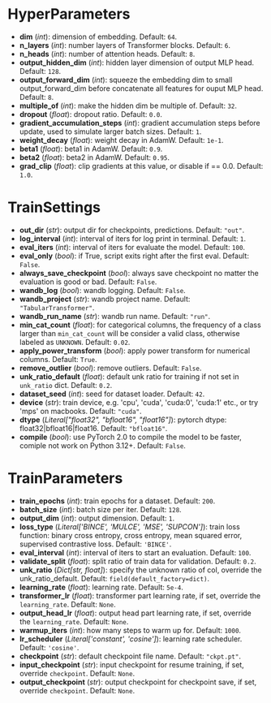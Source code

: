 # HyperParameters

- **dim** (*int*): dimension of embedding. Default: `64`.
- **n_layers** (*int*): number layers of Transformer blocks. Default: `6`.
- **n_heads** (*int*): number of attention heads. Default: `8`.
- **output_hidden_dim** (*int*): hidden layer dimension of output MLP head. Default: `128`.
- **output_forward_dim** (*int*): squeeze the embedding dim to small output_forward_dim before concatenate all features for ouput MLP head. Default: `8`.
- **multiple_of** (*int*): make the hidden dim be multiple of. Default: `32`.
- **dropout** (*float*): dropout ratio. Default: `0.0`.
- **gradient_accumulation_steps** (*int*): gradient accumulation steps before update, used to simulate larger batch sizes. Default: `1`.
- **weight_decay** (*float*): weight decay in AdamW. Default: `1e-1`.
- **beta1** (*float*): beta1 in AdamW. Default: `0.9`.
- **beta2** (*float*): beta2 in AdamW. Default: `0.95`.
- **grad_clip** (*float*): clip gradients at this value, or disable if == 0.0. Default: `1.0`.

# TrainSettings

- **out_dir** (*str*): output dir for checkpoints, predictions. Default: `"out"`.
- **log_interval** (*int*): interval of iters for log print in terminal. Default: `1`.
- **eval_iters** (*int*): interval of iters for evaluate the model. Default: `100`.
- **eval_only** (*bool*): if True, script exits right after the first eval. Default: `False`.
- **always_save_checkpoint** (*bool*): always save checkpoint no matter the evaluation is good or bad. Default: `False`.
- **wandb_log** (*bool*): wandb logging. Default: `False`.
- **wandb_project** (*str*): wandb project name. Default: `"TabularTransformer"`.
- **wandb_run_name** (*str*): wandb run name. Default: `"run"`.
- **min_cat_count** (*float*): for categorical columns, the frequency of a class larger than `min_cat_count` will be consider a valid class, otherwise labeled as `UNKNOWN`. Default: `0.02`.
- **apply_power_transform** (*bool*): apply power transform for numerical columns. Default: `True`.
- **remove_outlier** (*bool*): remove outliers. Default: `False`.
- **unk_ratio_default** (*float*): default unk ratio for training if not set in `unk_ratio` dict. Default: `0.2`.
- **dataset_seed** (*int*): seed for dataset loader. Default: `42`.
- **device** (*str*): train device, e.g. 'cpu', 'cuda', 'cuda:0', 'cuda:1' etc., or try 'mps' on macbooks. Default: `"cuda"`.
- **dtype** (*Literal["float32", "bfloat16", "float16"]*): pytorch dtype: float32|bfloat16|float16. Default: `"bfloat16"`.
- **compile** (*bool*): use PyTorch 2.0 to compile the model to be faster, comiple not work on Python 3.12+. Default: `False`.

# TrainParameters

- **train_epochs** (*int*): train epochs for a dataset. Default: `200`.
- **batch_size** (*int*): batch size per iter. Default: `128`.
- **output_dim** (*int*): output dimension. Default: `1`.
- **loss_type** (*Literal['BINCE', 'MULCE', 'MSE', 'SUPCON']*): train loss function: binary cross entropy, cross entropy, mean squared error, supervised contrastive loss. Default: `'BINCE'`.
- **eval_interval** (*int*): interval of iters to start an evaluation. Default: `100`.
- **validate_split** (*float*): split ratio of train data for validation. Default: `0.2`.
- **unk_ratio** (*Dict[str, float]*): specify the unknown ratio of col, override the unk_ratio_default. Default: `field(default_factory=dict)`.
- **learning_rate** (*float*): learning rate. Default: `5e-4`.
- **transformer_lr** (*float*): transformer part learning rate, if set, override the `learning_rate`. Default: `None`.
- **output_head_lr** (*float*): output head part learning rate, if set, override the `learning_rate`. Default: `None`.
- **warmup_iters** (*int*): how many steps to warm up for. Default: `1000`.
- **lr_scheduler** (*Literal['constant', 'cosine']*): learning rate scheduler. Default: `'cosine'`.
- **checkpoint** (*str*): default checkpoint file name. Default: `"ckpt.pt"`.
- **input_checkpoint** (*str*): input checkpoint for resume training, if set, override `checkpoint`. Default: `None`.
- **output_checkpoint** (*str*): output checkpoint for checkpoint save, if set, override `checkpoint`. Default: `None`.

